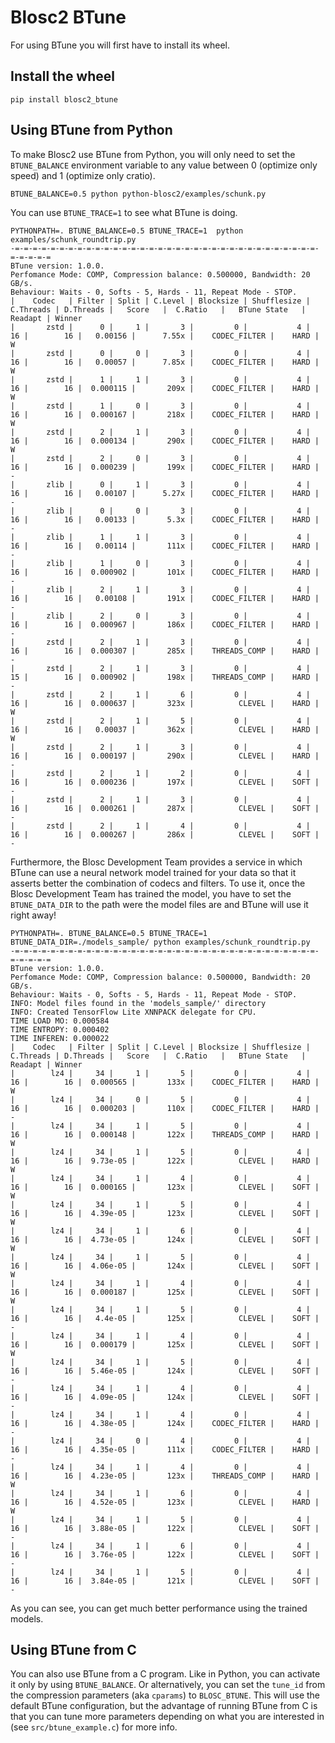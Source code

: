 # Blosc2 BTune

For using BTune you will first have to install its wheel.

## Install the wheel

```shell
pip install blosc2_btune
```

## Using BTune from Python

To make Blosc2 use BTune from Python, you will only need to set the `BTUNE_BALANCE`
environment variable to any value between 0 (optimize only speed) and 1 (optimize only cratio).

```shell
BTUNE_BALANCE=0.5 python python-blosc2/examples/schunk.py
```

You can use `BTUNE_TRACE=1` to see what BTune is doing.

```shell
PYTHONPATH=. BTUNE_BALANCE=0.5 BTUNE_TRACE=1  python examples/schunk_roundtrip.py 
-=-=-=-=-=-=-=-=-=-=-=-=-=-=-=-=-=-=-=-=-=-=-=-=-=-=-=-=-=-=-=-=-=-=-=-=-=-=-=
BTune version: 1.0.0.
Perfomance Mode: COMP, Compression balance: 0.500000, Bandwidth: 20 GB/s.
Behaviour: Waits - 0, Softs - 5, Hards - 11, Repeat Mode - STOP.
|    Codec   | Filter | Split | C.Level | Blocksize | Shufflesize | C.Threads | D.Threads |   Score   |  C.Ratio   |   BTune State   | Readapt | Winner
|       zstd |      0 |     1 |       3 |         0 |           4 |        16 |        16 |   0.00156 |      7.55x |    CODEC_FILTER |    HARD | W
|       zstd |      0 |     0 |       3 |         0 |           4 |        16 |        16 |   0.00057 |      7.85x |    CODEC_FILTER |    HARD | W
|       zstd |      1 |     1 |       3 |         0 |           4 |        16 |        16 |  0.000115 |       209x |    CODEC_FILTER |    HARD | W
|       zstd |      1 |     0 |       3 |         0 |           4 |        16 |        16 |  0.000167 |       218x |    CODEC_FILTER |    HARD | W
|       zstd |      2 |     1 |       3 |         0 |           4 |        16 |        16 |  0.000134 |       290x |    CODEC_FILTER |    HARD | W
|       zstd |      2 |     0 |       3 |         0 |           4 |        16 |        16 |  0.000239 |       199x |    CODEC_FILTER |    HARD | -
|       zlib |      0 |     1 |       3 |         0 |           4 |        16 |        16 |   0.00107 |      5.27x |    CODEC_FILTER |    HARD | -
|       zlib |      0 |     0 |       3 |         0 |           4 |        16 |        16 |   0.00133 |       5.3x |    CODEC_FILTER |    HARD | -
|       zlib |      1 |     1 |       3 |         0 |           4 |        16 |        16 |   0.00114 |       111x |    CODEC_FILTER |    HARD | -
|       zlib |      1 |     0 |       3 |         0 |           4 |        16 |        16 |  0.000902 |       101x |    CODEC_FILTER |    HARD | -
|       zlib |      2 |     1 |       3 |         0 |           4 |        16 |        16 |   0.00108 |       191x |    CODEC_FILTER |    HARD | -
|       zlib |      2 |     0 |       3 |         0 |           4 |        16 |        16 |  0.000967 |       186x |    CODEC_FILTER |    HARD | -
|       zstd |      2 |     1 |       3 |         0 |           4 |        16 |        16 |  0.000307 |       285x |    THREADS_COMP |    HARD | -
|       zstd |      2 |     1 |       3 |         0 |           4 |        15 |        16 |  0.000902 |       198x |    THREADS_COMP |    HARD | -
|       zstd |      2 |     1 |       6 |         0 |           4 |        16 |        16 |  0.000637 |       323x |          CLEVEL |    HARD | W
|       zstd |      2 |     1 |       5 |         0 |           4 |        16 |        16 |   0.00037 |       362x |          CLEVEL |    HARD | W
|       zstd |      2 |     1 |       3 |         0 |           4 |        16 |        16 |  0.000197 |       290x |          CLEVEL |    HARD | -
|       zstd |      2 |     1 |       2 |         0 |           4 |        16 |        16 |  0.000236 |       197x |          CLEVEL |    SOFT | -
|       zstd |      2 |     1 |       3 |         0 |           4 |        16 |        16 |  0.000261 |       287x |          CLEVEL |    SOFT | -
|       zstd |      2 |     1 |       4 |         0 |           4 |        16 |        16 |  0.000267 |       286x |          CLEVEL |    SOFT | -
```

Furthermore, the Blosc Development Team provides a service in which BTune can use
a neural network model trained for your data so that it asserts better the combination
of codecs and filters.
To use it, once the Blosc Development Team has trained the model, you have to set the 
`BTUNE_DATA_DIR` to the path were the model files are and BTune will use it right
away!

```shell
PYTHONPATH=. BTUNE_BALANCE=0.5 BTUNE_TRACE=1  BTUNE_DATA_DIR=./models_sample/ python examples/schunk_roundtrip.py
-=-=-=-=-=-=-=-=-=-=-=-=-=-=-=-=-=-=-=-=-=-=-=-=-=-=-=-=-=-=-=-=-=-=-=-=-=-=-=
BTune version: 1.0.0.
Perfomance Mode: COMP, Compression balance: 0.500000, Bandwidth: 20 GB/s.
Behaviour: Waits - 0, Softs - 5, Hards - 11, Repeat Mode - STOP.
INFO: Model files found in the 'models_sample/' directory
INFO: Created TensorFlow Lite XNNPACK delegate for CPU.
TIME LOAD MO: 0.000584
TIME ENTROPY: 0.000402
TIME INFEREN: 0.000022
|    Codec   | Filter | Split | C.Level | Blocksize | Shufflesize | C.Threads | D.Threads |   Score   |  C.Ratio   |   BTune State   | Readapt | Winner
|        lz4 |     34 |     1 |       5 |         0 |           4 |        16 |        16 |  0.000565 |       133x |    CODEC_FILTER |    HARD | W
|        lz4 |     34 |     0 |       5 |         0 |           4 |        16 |        16 |  0.000203 |       110x |    CODEC_FILTER |    HARD | -
|        lz4 |     34 |     1 |       5 |         0 |           4 |        16 |        16 |  0.000148 |       122x |    THREADS_COMP |    HARD | W
|        lz4 |     34 |     1 |       5 |         0 |           4 |        16 |        16 |  9.73e-05 |       122x |          CLEVEL |    HARD | W
|        lz4 |     34 |     1 |       4 |         0 |           4 |        16 |        16 |  0.000165 |       123x |          CLEVEL |    SOFT | W
|        lz4 |     34 |     1 |       5 |         0 |           4 |        16 |        16 |  4.39e-05 |       123x |          CLEVEL |    SOFT | W
|        lz4 |     34 |     1 |       6 |         0 |           4 |        16 |        16 |  4.73e-05 |       124x |          CLEVEL |    SOFT | W
|        lz4 |     34 |     1 |       5 |         0 |           4 |        16 |        16 |  4.06e-05 |       124x |          CLEVEL |    SOFT | W
|        lz4 |     34 |     1 |       4 |         0 |           4 |        16 |        16 |  0.000187 |       125x |          CLEVEL |    SOFT | W
|        lz4 |     34 |     1 |       5 |         0 |           4 |        16 |        16 |   4.4e-05 |       125x |          CLEVEL |    SOFT | -
|        lz4 |     34 |     1 |       4 |         0 |           4 |        16 |        16 |  0.000179 |       125x |          CLEVEL |    SOFT | W
|        lz4 |     34 |     1 |       5 |         0 |           4 |        16 |        16 |  5.46e-05 |       124x |          CLEVEL |    SOFT | -
|        lz4 |     34 |     1 |       4 |         0 |           4 |        16 |        16 |  4.09e-05 |       124x |          CLEVEL |    SOFT | -
|        lz4 |     34 |     1 |       4 |         0 |           4 |        16 |        16 |  4.38e-05 |       124x |    CODEC_FILTER |    HARD | -
|        lz4 |     34 |     0 |       4 |         0 |           4 |        16 |        16 |  4.35e-05 |       111x |    CODEC_FILTER |    HARD | -
|        lz4 |     34 |     1 |       4 |         0 |           4 |        16 |        16 |  4.23e-05 |       123x |    THREADS_COMP |    HARD | W
|        lz4 |     34 |     1 |       6 |         0 |           4 |        16 |        16 |  4.52e-05 |       123x |          CLEVEL |    HARD | W
|        lz4 |     34 |     1 |       5 |         0 |           4 |        16 |        16 |  3.88e-05 |       122x |          CLEVEL |    SOFT | -
|        lz4 |     34 |     1 |       6 |         0 |           4 |        16 |        16 |  3.76e-05 |       122x |          CLEVEL |    SOFT | -
|        lz4 |     34 |     1 |       5 |         0 |           4 |        16 |        16 |  3.84e-05 |       121x |          CLEVEL |    SOFT | -
```
As you can see, you can get much better performance using the trained models.

## Using BTune from C

You can also use BTune from a C program. Like in Python, you can activate it only by using `BTUNE_BALANCE`. Or 
alternatively, you can set the `tune_id` from the compression parameters (aka `cparams`) to `BLOSC_BTUNE`. This will use the default
BTune configuration, but the advantage of running BTune from C is that you can tune more parameters depending on what
you are interested in (see `src/btune_example.c`) for more info.
